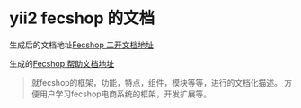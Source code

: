 yii2 fecshop 的文档
===================


生成后的文档地址[Fecshop 二开文档地址](http://www.fecshop.com/doc/fecshop-guide/develop/cn-1.0/guide-index.html)

生成的[Fecshop 帮助文档地址](http://www.fecshop.com/doc/fecshop-guide/instructions/cn-1.0/guide-README.html)

> 就fecshop的框架，功能，特点，组件，模块等等，进行的文档化描述。
> 方便用户学习fecshop电商系统的框架，开发扩展等。